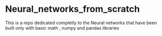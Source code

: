 # Neural_networks_from_scratch
 This is a repo dedicated completly to the Neural networks that have been built only with basic math , numpy and pandas libraries 
